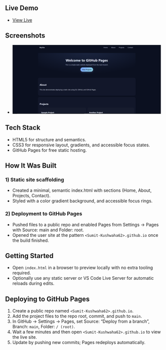 

## Live Demo

- [View Live](google.com)

## Screenshots

- ![Home](https://github.com/Sumit-Kushwaha62/InternshipTask/blob/main/Task_5/images/Screenshot%20(224).png?raw=true)




## Tech Stack

- HTML5 for structure and semantics.  
- CSS3 for responsive layout, gradients, and accessible focus states.
- GitHub Pages for free static hosting. 


## How It Was Built

### 1) Static site scaffolding  
- Created a minimal, semantic index.html with sections (Home, About, Projects, Contact). 
- Styled with a color gradient background,  and accessible focus rings. 

### 2) Deployment to GitHub Pages  
- Pushed files to a public repo and enabled Pages from Settings → Pages with Source: main and Folder: root.
- Opened the user site at the pattern `<Sumit-Kushwaha62>.github.io` once the build finished. 

## Getting Started 
- Open `index.html` in a browser to preview locally with no extra tooling required. 
- Optionally use any static server or VS Code Live Server for automatic reloads during edits.



## Deploying to GitHub Pages

1) Create a public repo named `<Sumit-Kushwaha62>.github.io`.  
2) Add the project files to the repo root, commit, and push to `main`.  
3) In GitHub → Settings → Pages, set Source: “Deploy from a branch”, Branch: `main`, Folder: `/ (root)`.  
4) Wait a few minutes and then open `<Sumit-Kushwaha62>.github.io` to view the live site.  
5) Update by pushing new commits; Pages redeploys automatically. 



